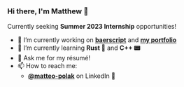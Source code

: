 ### Hi there, I'm Matthew 👋

Currently seeking **Summer 2023 Internship** opportunities!

- 🔭 I’m currently working on **[baerscript](https://github.com/matteopolak/baerscript)** and **[my portfolio](https://matteopolak.com)**
- 🌱 I’m currently learning **Rust 🦀** and **C++ 📟**
- 💬 Ask me for my résumé!
- 📫 How to reach me:
	- **[@matteo-polak](https://linkedin.com/in/matteo-polak)** on LinkedIn 💼